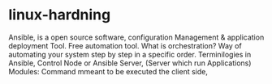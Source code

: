 # linux-hardning
Ansible,  is a open source software, configuration Management & application deployment Tool. Free automation tool.
What is orchestration? Way of automating your system step by step in a specific order.
Terminilogies in Ansible,  Control Node or Ansible Server, (Server which run Applications)
Modules: Command mmeant to be executed the client side, 
